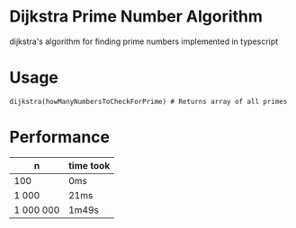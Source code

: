 # Dijkstra Prime Number Algorithm
dijkstra's algorithm for finding prime numbers implemented in typescript

# Usage
```
dijkstra(howManyNumbersToCheckForPrime) # Returns array of all primes
```

# Performance
| n | time took |
| -------------- | --------------- |
| 100 | 0ms |
| 1 000 | 21ms |
| 1 000 000 | 1m49s |
